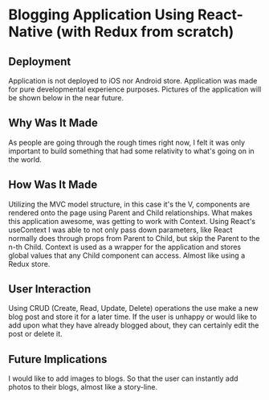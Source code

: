 # Blogging Application Using React-Native (with Redux from scratch)

## Deployment 
Application is not deployed to iOS nor Android store. Application was made for pure developmental experience purposes. 
Pictures of the application will be shown below in the near future.

## Why Was It Made
As people are going through the rough times right now, I felt it was only important to build something that had some relativity to what's going on in the world. 

## How Was It Made
Utilizing the MVC model structure, in this case it's the V, components are rendered onto the page using Parent and Child relationships.
What makes this application awesome, was getting to work with Context. Using React's useContext I was able to not only pass down parameters, like React normally does through props from Parent to Child, 
but skip the Parent to the n-th Child. Context is used as a wrapper for the application and stores global values that any Child component can access. Almost like using a Redux store. 

## User Interaction
Using CRUD (Create, Read, Update, Delete) operations the use make a new blog post and store it for a later time. If the user is unhappy or would like to add upon what they have already blogged about, they can certainly edit the post or delete it.

## Future Implications
I would like to add images to blogs. So that the user can instantly add photos to their blogs, almost like a story-line.
